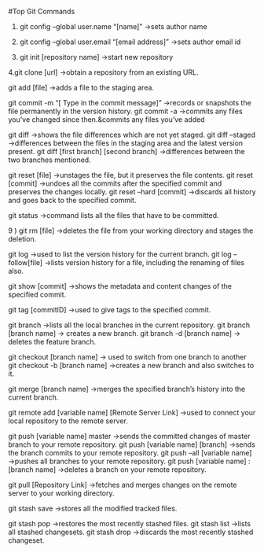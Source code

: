 #Top Git Commands

1. git config –global user.name “[name]” ->sets author name
2. git config –global user.email “[email address]” ->sets author email id

3. git init [repository name] ->start new repository

4.git clone [url] ->obtain a repository from an existing URL.

git add [file] ->adds a file to the staging area.

git commit -m “[ Type in the commit message]” ->records or snapshots the file permanently in the version history.
git commit -a ->commits any files you’ve changed since then.&commits any files you’ve added

git diff ->shows the file differences which are not yet staged.
git diff –staged ->differences between the files in the staging area and the latest version present.
git diff [first branch] [second branch] ->differences between the two branches mentioned.

git reset [file] ->unstages the file, but it preserves the file contents.
git reset [commit] ->undoes all the commits after the specified commit and preserves the changes locally.
git reset –hard [commit] ->discards all history and goes back to the specified commit.

git status ->command lists all the files that have to be committed.

9 ) git rm [file] ->deletes the file from your working directory and stages the deletion.

git log ->used to list the version history for the current branch.
git log –follow[file] ->lists version history for a file, including the renaming of files also.

git show [commit] ->shows the metadata and content changes of the specified commit.

git tag [commitID] ->used to give tags to the specified commit.

git branch ->lists all the local branches in the current repository.
git branch [branch name] -> creates a new branch.
git branch -d [branch name] -> deletes the feature branch.

git checkout [branch name] -> used to switch from one branch to another
git checkout -b [branch name] ->creates a new branch and also switches to it.

git merge [branch name] ->merges the specified branch’s history into the current branch.

git remote add [variable name] [Remote Server Link] ->used to connect your local repository to the remote server.

git push [variable name] master ->sends the committed changes of master branch to your remote repository.
git push [variable name] [branch] ->sends the branch commits to your remote repository.
git push –all [variable name] ->pushes all branches to your remote repository.
git push [variable name] :[branch name] ->deletes a branch on your remote repository.

git pull [Repository Link] ->fetches and merges changes on the remote server to your working directory.

git stash save ->stores all the modified tracked files.

git stash pop ->restores the most recently stashed files.
git stash list ->lists all stashed changesets.
git stash drop ->discards the most recently stashed changeset.